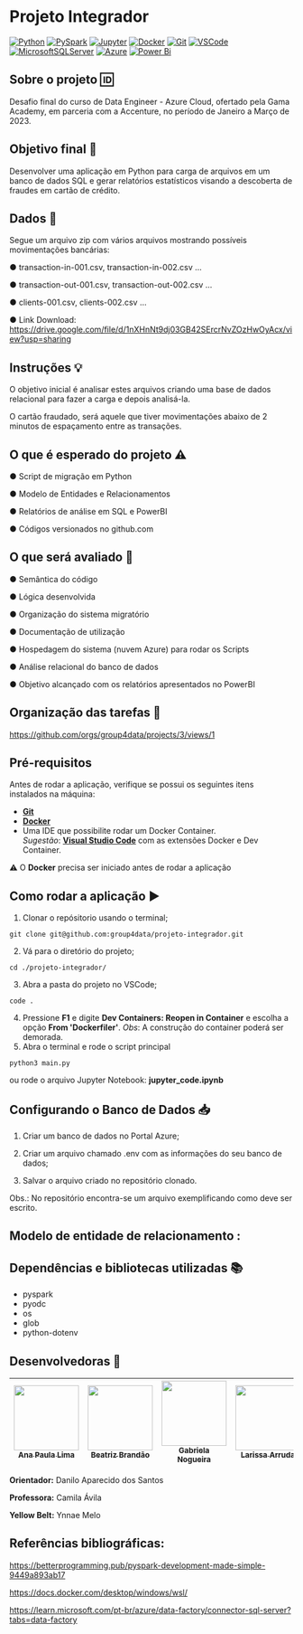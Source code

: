 # Projeto Integrador


[![Python](https://img.shields.io/badge/python-3670A0?style=for-the-badge&logo=python&logoColor=ffdd54)](https://docs.python.org/3.9/)
[![PySpark](https://img.shields.io/badge/PySpark-FFFFFF?style=for-the-badge&logo=apachespark&logoColor=#E35A16)](https://spark.apache.org/docs/latest/api/python/)
[![Jupyter](https://img.shields.io/badge/Jupyter-F37626.svg?&style=for-the-badge&logo=Jupyter&logoColor=white)](https://docs.jupyter.org/en/latest/)
[![Docker](https://img.shields.io/badge/Docker-2CA5E0?style=for-the-badge&logo=docker&logoColor=white)](https://docs.docker.com/)
[![Git](https://img.shields.io/badge/GIT-E44C30?style=for-the-badge&logo=git&logoColor=white)](https://git-scm.com/doc)
[![VSCode](https://img.shields.io/badge/VSCode-0078D4?style=for-the-badge&logo=visual%20studio%20code&logoColor=white)](https://code.visualstudio.com/docs)
[![MicrosoftSQLServer](https://img.shields.io/badge/Microsoft%20SQL%20Server-CC2927?style=for-the-badge&logo=microsoft%20sql%20server&logoColor=white)](https://learn.microsoft.com/en-us/sql/sql-server/?view=sql-server-ver16)
[![Azure](https://img.shields.io/badge/azure-%230072C6.svg?style=for-the-badge&logo=microsoftazure&logoColor=white)](https://learn.microsoft.com/en-us/azure/?product=popular)
[![Power Bi](https://img.shields.io/badge/power_bi-F2C811?style=for-the-badge&logo=powerbi&logoColor=black)](https://learn.microsoft.com/en-us/power-bi/)

## Sobre o projeto :id:

Desafio final do curso de Data Engineer - Azure Cloud, ofertado pela Gama Academy, em parceria com a Accenture, no período de Janeiro a Março de 2023.


## Objetivo final :dart:

Desenvolver uma aplicação em Python para carga de arquivos em um banco de dados SQL e gerar relatórios estatísticos visando a descoberta de fraudes em cartão de crédito.

## Dados :open_file_folder:

Segue um arquivo zip com vários arquivos mostrando possíveis movimentações bancárias:

● transaction-in-001.csv, transaction-in-002.csv …

● transaction-out-001.csv, transaction-out-002.csv …

● clients-001.csv, clients-002.csv …

● Link Download: https://drive.google.com/file/d/1nXHnNt9dj03GB42SErcrNvZOzHwOyAcx/view?usp=sharing

## Instruções :bulb:

O objetivo inicial é analisar estes arquivos criando uma base de dados relacional para fazer a carga e depois analisá-la. 

O cartão fraudado, será aquele que tiver movimentações abaixo de 2 minutos de espaçamento entre as transações.

## O que é esperado do projeto :warning:

● Script de migração em Python

● Modelo de Entidades e Relacionamentos

● Relatórios de análise em SQL e PowerBI

● Códigos versionados no github.com

## O que será avaliado :eyes:

● Semântica do código

● Lógica desenvolvida

● Organização do sistema migratório

● Documentação de utilização

● Hospedagem do sistema (nuvem Azure) para rodar os Scripts

● Análise relacional do banco de dados

● Objetivo alcançado com os relatórios apresentados no PowerBI

## Organização das tarefas :memo:

https://github.com/orgs/group4data/projects/3/views/1

## Pré-requisitos
Antes de rodar a aplicação, verifique se possui os seguintes itens instalados na máquina:
* [<b>Git</b>](https://git-scm.com/download/)
* [<b>Docker</b>](https://docs.docker.com/get-docker/)
* Uma IDE que possibilite rodar um Docker Container.  
<i>Sugestão</i>: [<b>Visual Studio Code</b>](https://code.visualstudio.com/download) com as extensões Docker e Dev Container.

:warning: O <b>Docker</b> precisa ser iniciado antes de rodar a aplicação

## Como rodar a aplicação :arrow_forward:

1. Clonar o repósitorio usando o terminal;
```
git clone git@github.com:group4data/projeto-integrador.git
```
2. Vá para o diretório do projeto; 
```
cd ./projeto-integrador/
```
3. Abra a pasta do projeto no VSCode;
```
code .
```
4. Pressione <b>F1</b> e digite <b>Dev Containers: Reopen in Container</b> e escolha a opção <b>From 'Dockerfiler'</b>. 
<i>Obs</i>: A construção do container poderá ser demorada.
5. Abra o terminal e rode o script principal
```
python3 main.py
```
ou rode o arquivo Jupyter Notebook: <b>jupyter_code.ipynb</b>


## Configurando o Banco de Dados :inbox_tray:

1. Criar um banco de dados no Portal Azure;

2. Criar um arquivo chamado .env com as informações do seu banco de dados;

3. Salvar o arquivo criado no repositório clonado.

Obs.: No repositório encontra-se um arquivo exemplificando como deve ser escrito.

## Modelo de entidade de relacionamento :



## Dependências e bibliotecas utilizadas :books:
* pyspark
* pyodc
* os
* glob
* python-dotenv

## Desenvolvedoras :princess:

| [<img src="https://avatars.githubusercontent.com/u/94936213?v=4" width=115><br><sub>Ana Paula Lima</sub>](https://github.com/anapaaula) |  [<img src="https://avatars.githubusercontent.com/u/117690786?v=4" width=115><br><sub>Beatriz Brandão</sub>](https://github.com/biacbrandao) |  [<img src="https://avatars.githubusercontent.com/u/101880070?v=4" width=115><br><sub>Gabriela Nogueira</sub>](https://github.com/nogueiragabriela/) | [<img src="https://avatars.githubusercontent.com/u/127163325?v=4" width=115><br><sub>Larissa Arruda</sub>](https://github.com/LarissaArruda08) | [<img src="https://avatars.githubusercontent.com/u/85495937?v=4" width=115><br><sub>Luana Rodrigues</sub>](https://github.com/lurodig) | [<img src="https://avatars.githubusercontent.com/u/111579939?v=4" width=115><br><sub>Pamella Farias</sub>](https://github.com/PamellaFarias) | [<img src="https://avatars.githubusercontent.com/u/121309155?v=4" width=115><br><sub>Tássia Gonçalves</sub>](https://github.com/goncalvestassia) |
| :----: | :----: | :----: | :----: | :----: | :----: | :----: |

<b>Orientador:</b> Danilo Aparecido dos Santos

<b>Professora:</b> Camila Ávila

<b>Yellow Belt:</b> Ynnae Melo


## Referências bibliográficas:

https://betterprogramming.pub/pyspark-development-made-simple-9449a893ab17

https://docs.docker.com/desktop/windows/wsl/

https://learn.microsoft.com/pt-br/azure/data-factory/connector-sql-server?tabs=data-factory
